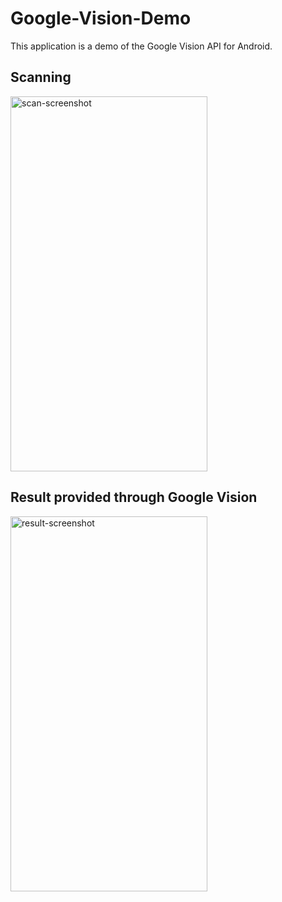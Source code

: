 # Google-Vision-Demo

This application is a demo of the Google Vision API for Android.

<h2>Scanning</h2>
<img src="https://user-images.githubusercontent.com/36747258/38907639-48d02cca-4282-11e8-974c-01c2a9112439.png" alt="scan-screenshot" width="315" height="600">
<br>
<h2>Result provided through Google Vision</h2>
<img src="https://user-images.githubusercontent.com/36747258/38907666-6669522a-4282-11e8-8f1f-db34de29405b.png" alt="result-screenshot" width="315" height="600">
